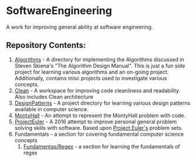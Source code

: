 # SoftwareEngineering
A work for improving general ability at software engineering.

## Repository Contents:
1. [Algorithms](Algorithms) - A directory for implementing the Algorithms discussed in Steven Skiena's "The Algorithm Design Manual". This is just a fun side project for learning various algorithms and an on-going project. Additionally, contains misc projects used to investigate various concepts.
2. [Clean](./clean) - A workspace for improving code cleanliness and readability. Also includes Clean architecture
3. [DesignPatterns](Pr) - A project directory for learning various design patterns available in computer science.
4. [MontyHall](MontyHall) - An attempt to represent the MontyHall problem with code.
5. [ProjectEuler](ProjectEuler) - A 2016 attempt to improve personal general problem solving skills with software. Based upon [Project Euler's](https://projecteuler.net/) problem sets.
7. Fundamentals - a section for covering fundamental computer science concepts
    1. [Fundamentas/Regex](https://github.com/cybervoid/BetterProgramming/tree/master/SoftwareEngineering/Fundamentals/Regex) - a section for learning the fundamentals of regex
